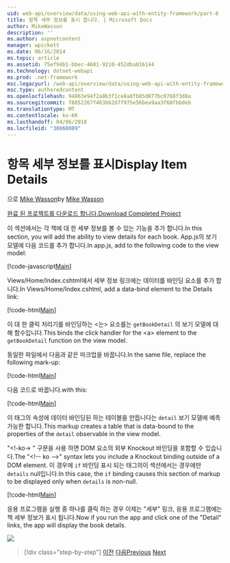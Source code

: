 ```yaml
---
uid: web-api/overview/data/using-web-api-with-entity-framework/part-8
title: 항목 세부 정보를 표시 합니다. | Microsoft Docs
author: MikeWasson
description: ''
ms.author: aspnetcontent
manager: wpickett
ms.date: 06/16/2014
ms.topic: article
ms.assetid: 75ef94b1-bbec-4681-9210-452dba816144
ms.technology: dotnet-webapi
ms.prod: .net-framework
msc.legacyurl: /web-api/overview/data/using-web-api-with-entity-framework/part-8
msc.type: authoredcontent
ms.openlocfilehash: 94863e94f2a8b3f1ce8a8fb85d877bc0768f3d8a
ms.sourcegitcommit: f8852267f463b62d7f975e56bea9aa3f68fbbdeb
ms.translationtype: MT
ms.contentlocale: ko-KR
ms.lasthandoff: 04/06/2018
ms.locfileid: "30868089"
---
```

<a name="display-item-details"></a><span data-ttu-id="9573e-102">항목 세부 정보를 표시</span><span class="sxs-lookup"><span data-stu-id="9573e-102">Display Item Details</span></span>
====================
<span data-ttu-id="9573e-103">으로 [Mike Wasson](https://github.com/MikeWasson)</span><span class="sxs-lookup"><span data-stu-id="9573e-103">by [Mike Wasson](https://github.com/MikeWasson)</span></span>

[<span data-ttu-id="9573e-104">완료 된 프로젝트를 다운로드 합니다.</span><span class="sxs-lookup"><span data-stu-id="9573e-104">Download Completed Project</span></span>](https://github.com/MikeWasson/BookService)

<span data-ttu-id="9573e-105">이 섹션에서는 각 책에 대 한 세부 정보를 볼 수 있는 기능을 추가 합니다.</span><span class="sxs-lookup"><span data-stu-id="9573e-105">In this section, you will add the ability to view details for each book.</span></span> <span data-ttu-id="9573e-106">App.js의 보기 모델에 다음 코드를 추가 합니다.</span><span class="sxs-lookup"><span data-stu-id="9573e-106">In app.js, add to the following code to the view model:</span></span>

[!code-javascript[Main](part-8/samples/sample1.js)]

<span data-ttu-id="9573e-107">Views/Home/Index.cshtml에서 세부 정보 링크에는 데이터를 바인딩 요소를 추가 합니다.</span><span class="sxs-lookup"><span data-stu-id="9573e-107">In Views/Home/Index.cshtml, add a data-bind element to the Details link:</span></span>

[!code-html[Main](part-8/samples/sample2.html?highlight=5)]

<span data-ttu-id="9573e-108">이 대 한 클릭 처리기를 바인딩하는 &lt;는&gt; 요소를는 `getBookDetail` 의 보기 모델에 대해 함수입니다.</span><span class="sxs-lookup"><span data-stu-id="9573e-108">This binds the click handler for the &lt;a&gt; element to the `getBookDetail` function on the view model.</span></span>

<span data-ttu-id="9573e-109">동일한 파일에서 다음과 같은 마크업을 바꿉니다.</span><span class="sxs-lookup"><span data-stu-id="9573e-109">In the same file, replace the following mark-up:</span></span>

[!code-html[Main](part-8/samples/sample3.html)]

<span data-ttu-id="9573e-110">다음 코드로 바꿉니다.</span><span class="sxs-lookup"><span data-stu-id="9573e-110">with this:</span></span>

[!code-html[Main](part-8/samples/sample4.html)]

<span data-ttu-id="9573e-111">이 태그의 속성에 데이터 바인딩된 하는 테이블을 만듭니다는 `detail` 보기 모델에 예측 가능한 합니다.</span><span class="sxs-lookup"><span data-stu-id="9573e-111">This markup creates a table that is data-bound to the properties of the `detail` observable in the view model.</span></span>

<span data-ttu-id="9573e-112">"&lt;!-ko-&gt; &quot; 구문을 사용 하면 DOM 요소의 외부 Knockout 바인딩을 포함할 수 있습니다.</span><span class="sxs-lookup"><span data-stu-id="9573e-112">The "&lt;!-- ko --&gt;&quot; syntax lets you include a Knockout binding outside of a DOM element.</span></span> <span data-ttu-id="9573e-113">이 경우에 `if` 바인딩 표시 되는 태그의이 섹션에서는 경우에만 `details` null입니다.</span><span class="sxs-lookup"><span data-stu-id="9573e-113">In this case, the `if` binding causes this section of markup to be displayed only when `details` is non-null.</span></span>

[!code-html[Main](part-8/samples/sample5.html)]

<span data-ttu-id="9573e-114">응용 프로그램을 실행 중 하나를 클릭 하는 경우 이제는 &quot;세부&quot; 링크, 응용 프로그램에는 책 세부 정보가 표시 됩니다.</span><span class="sxs-lookup"><span data-stu-id="9573e-114">Now if you run the app and click one of the &quot;Detail&quot; links, the app will display the book details.</span></span>

[![](part-8/_static/image2.png)](part-8/_static/image1.png)

> [!div class="step-by-step"]
> <span data-ttu-id="9573e-115">[이전](part-7.md)
> [다음](part-9.md)</span><span class="sxs-lookup"><span data-stu-id="9573e-115">[Previous](part-7.md)
[Next](part-9.md)</span></span>
